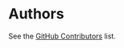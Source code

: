 # Authors

See the [GitHub Contributors][contributors] list.

[contributors]: https://github.com/amethyst/amethyst/graphs/contributors
